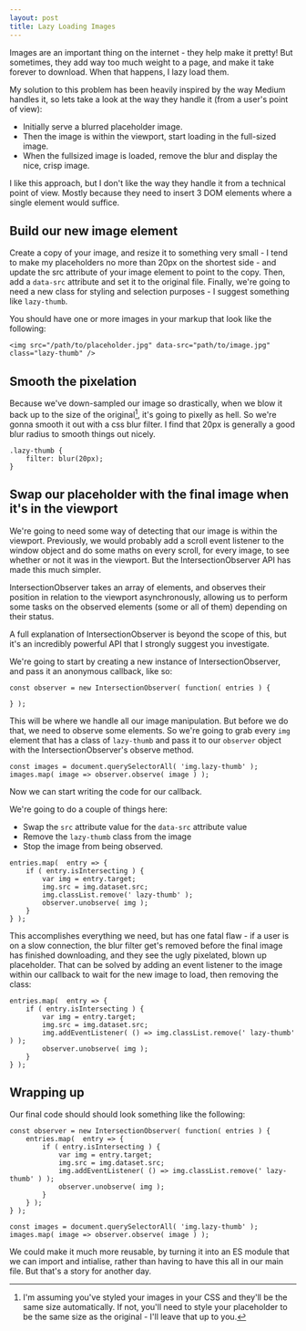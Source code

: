 ```yaml
---
layout: post
title: Lazy Loading Images
---
```


Images are an important thing on the internet - they help make it pretty! But 
sometimes, they add way too much weight to a page, and make it take forever to 
download. When that happens, I lazy load them.

My solution to this problem has been heavily inspired by the way Medium handles
it, so lets take a look at the way they handle it (from a user's point of view):

* Initially serve a blurred placeholder image.
* Then the image is within the viewport, start loading in the full-sized image.
* When the fullsized image is loaded, remove the blur and display the nice, 
  crisp image.

I like this approach, but I don't like the way they handle it from a technical
point of view. Mostly because they need to insert 3 DOM elements where a single
element would suffice.

## Build our new image element

Create a copy of your image, and resize it to something very small - I tend to 
make my placeholders no more than 20px on the shortest side - and update the src
attribute of your image element to point to the copy. Then, add a `data-src`
attribute and set it to the original file. Finally, we're going to need a new
class for styling and selection purposes - I suggest something like 
`lazy-thumb`.

You should have one or more images in your markup that look like the following:

```
<img src="/path/to/placeholder.jpg" data-src="path/to/image.jpg" class="lazy-thumb" />
```

## Smooth the pixelation

Because we've down-sampled our image so drastically, when we blow it back up to
the size of the original[^1], it's going to pixelly as hell. So we're gonna
smooth it out with a css blur filter. I find that 20px is generally a good blur
radius to smooth things out nicely.

```
.lazy-thumb {
    filter: blur(20px);
}
```

## Swap our placeholder with the final image when it's in the viewport

We're going to need some way of detecting that our image is within the viewport.
Previously, we would probably add a scroll event listener to the window object 
and do some maths on every scroll, for every image, to see whether or not it was
in the viewport. But the IntersectionObserver API has made this much simpler.

IntersectionObserver takes an array of elements, and observes their position in 
relation to the viewport asynchronously, allowing us to perform some tasks on
the observed elements (some or all of them) depending on their status.

A full explanation of IntersectionObserver is beyond the scope of this, but it's
an incredibly powerful API that I strongly suggest you investigate.

We're going to start by creating a new instance of IntersectionObserver, and
pass it an anonymous callback, like so:

```
const observer = new IntersectionObserver( function( entries ) {
    
} );
```

This will be where we handle all our image manipulation. But before we do that,
we need to observe some elements. So we're going to grab every `img` element
that has a class of `lazy-thumb` and pass it to our `observer` object with the
IntersectionObserver's observe method.

```
const images = document.querySelectorAll( 'img.lazy-thumb' );
images.map( image => observer.observe( image ) );
```

Now we can start writing the code for our callback.

We're going to do a couple of things here:

* Swap the `src` attribute value for the `data-src` attribute value
* Remove the `lazy-thumb` class from the image
* Stop the image from being observed.

```
entries.map(  entry => {
    if ( entry.isIntersecting ) {
        var img = entry.target;
        img.src = img.dataset.src;
        img.classList.remove(' lazy-thumb' );
        observer.unobserve( img );
    }
} );
```

This accomplishes everything we need, but has one fatal flaw - if a user is on a
slow connection, the blur filter get's removed before the final image has 
finished downloading, and they see the ugly pixelated, blown up placeholder.
That can be solved by adding an event listener to the image within our callback
to wait for the new image to load, then removing the class:

```
entries.map(  entry => {
    if ( entry.isIntersecting ) {
        var img = entry.target;
        img.src = img.dataset.src;
        img.addEventListener( () => img.classList.remove(' lazy-thumb' ) );
        observer.unobserve( img );
    }
} );
```

## Wrapping up

Our final code should should look something like the following:

```
const observer = new IntersectionObserver( function( entries ) {
    entries.map(  entry => {
        if ( entry.isIntersecting ) {
            var img = entry.target;
            img.src = img.dataset.src;
            img.addEventListener( () => img.classList.remove(' lazy-thumb' ) );
            observer.unobserve( img );
        }
    } );
} );

const images = document.querySelectorAll( 'img.lazy-thumb' );
images.map( image => observer.observe( image ) );
```

We could make it much more reusable, by turning it into an ES module that we can
import and intialise, rather than having to have this all in our main file. But
that's a story for another day.

[^1]: I'm assuming you've styled your images in your CSS and they'll be the same
size automatically. If not, you'll need to style your placeholder to be the same
size as the original - I'll leave that up to you.